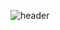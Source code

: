 <div>
  
  <!--Header-->
  ![header](https://capsule-render.vercel.app/api?type=waving&color=gradient&height=300&section=header&text=SeungWoo%20JEON)
  
</div>

<!--
**ggoma0626/ggoma0626** is a ✨ _special_ ✨ repository because its `README.md` (this file) appears on your GitHub profile.

Here are some ideas to get you started:

- 🔭 I’m currently working on ...
- 🌱 I’m currently learning ...
- 👯 I’m looking to collaborate on ...
- 🤔 I’m looking for help with ...
- 💬 Ask me about ...
- 📫 How to reach me: ...
- 😄 Pronouns: ...
- ⚡ Fun fact: ...
-->
